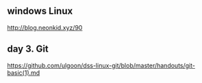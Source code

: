 

## windows Linux 
http://blog.neonkid.xyz/90

## day 3. Git
https://github.com/ulgoon/dss-linux-git/blob/master/handouts/git-basic(1).md
